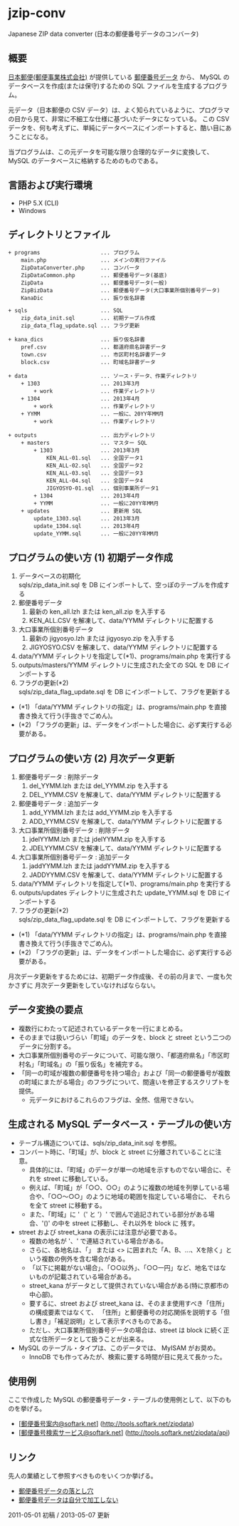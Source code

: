 jzip-conv
=========

Japanese ZIP data converter (日本の郵便番号データのコンバータ)

概要
----

[日本郵便(郵便事業株式会社)](http://www.post.japanpost.jp/index.html) が提供している [郵便番号データ](http://www.post.japanpost.jp/zipcode/download.html) から、
MySQL のデータベースを作成(または保守)するための SQL ファイルを生成するプログラム。

元データ（日本郵便の CSV データ）は、よく知られているように、プログラマの目から見て、非常に不細工な仕様に基づいたデータになっている。
この CSV データを、何も考えずに、単純にデータベースにインポートすると、酷い目にあうことになる。

当プログラムは、この元データを可能な限り合理的なデータに変換して、MySQL のデータベースに格納するためのものである。

言語および実行環境
------------------

+ PHP 5.X (CLI)
+ Windows

ディレクトリとファイル
--------------------

    + programs                   ... プログラム
        main.php                 ... メインの実行ファイル
        ZipDataConverter.php     ... コンバータ
        ZipDataCommon.php        ... 郵便番号データ(基底)
        ZipData                  ... 郵便番号データ(一般)
        ZipBizData               ... 郵便番号データ(大口事業所個別番号データ)
        KanaDic                  ... 振り仮名辞書

    + sqls                       ... SQL
        zip_data_init.sql        ... 初期テーブル作成
        zip_data_flag_update.sql ... フラグ更新

    + kana_dics                  ... 振り仮名辞書
        pref.csv                 ... 都道府県名辞書データ
        town.csv                 ... 市区町村名辞書データ
        block.csv                ... 町域名辞書データ

    + data                       ... ソース・データ、作業ディレクトリ
        + 1303                   ... 2013年3月
            + work               ... 作業ディレクトリ
        + 1304                   ... 2013年4月
            + work               ... 作業ディレクトリ
        + YYMM                   ... 一般に、20YY年MM月
            + work               ... 作業ディレクトリ

    + outputs                    ... 出力ディレクトリ
        + masters                ... マスター SQL
            + 1303               ... 2013年3月
                KEN_ALL-01.sql   ... 全国データ1
                KEN_ALL-02.sql   ... 全国データ2
                KEN_ALL-03.sql   ... 全国データ3
                KEN_ALL-04.sql   ... 全国データ4
                JIGYOSYO-01.sql  ... 個別事業所データ1
            + 1304               ... 2013年4月
            + YYMM               ... 一般に20YY年MM月
        + updates                ... 更新用 SQL
            update_1303.sql      ... 2013年3月
            update_1304.sql      ... 2013年4月
            update_YYMM.sql      ... 一般に20YY年MM月

プログラムの使い方 (1) 初期データ作成
-----------------------------------

1. データベースの初期化  
    sqls/zip_data_init.sql を DB にインポートして、空っぽのテーブルを作成する
2. 郵便番号データ
    1. 最新の ken_all.lzh または ken_all.zip を入手する
    2. KEN_ALL.CSV を解凍して、data/YYMM ディレクトリに配置する
3. 大口事業所個別番号データ
    1. 最新の jigyosyo.lzh または jigyosyo.zip を入手する
    2. JIGYOSYO.CSV を解凍して、data/YYMM ディレクトリに配置する
4. data/YYMM ディレクトリを指定して(*1)、programs/main.php を実行する
5. outputs/masters/YYMM ディレクトリに生成された全ての SQL を DB にインポートする
6. フラグの更新(*2)  
    sqls/zip_data_flag_update.sql を DB にインポートして、フラグを更新する

+ (*1) 「data/YYMM ディレクトリの指定」は、programs/main.php を直接書き換えて行う(手抜きでごめん)。
+ (*2) 「フラグの更新」は、データをインポートした場合に、必ず実行する必要がある。

プログラムの使い方 (2) 月次データ更新
-----------------------------------

1. 郵便番号データ : 削除データ
    1. del_YYMM.lzh または del_YYMM.zip を入手する
    2. DEL_YYMM.CSV を解凍して、data/YYMM ディレクトリに配置する
2. 郵便番号データ : 追加データ
    1. add_YYMM.lzh または add_YYMM.zip を入手する
    2. ADD_YYMM.CSV を解凍して、data/YYMM ディレクトリに配置する
3. 大口事業所個別番号データ : 削除データ
    1. jdelYYMM.lzh または jdelYYMM.zip を入手する
    2. JDELYYMM.CSV を解凍して、data/YYMM ディレクトリに配置する
4. 大口事業所個別番号データ : 追加データ
    1. jaddYYMM.lzh または jaddYYMM.zip を入手する
    2. JADDYYMM.CSV を解凍して、data/YYMM ディレクトリに配置する
5. data/YYMM ディレクトリを指定して(*1)、programs/main.php を実行する
6. outputs/updates ディレクトリに生成された update_YYMM.sql を DB にインポートする
7. フラグの更新(*2)  
    sqls/zip_data_flag_update.sql を DB にインポートして、フラグを更新する

+ (*1) 「data/YYMM ディレクトリの指定」は、programs/main.php を直接書き換えて行う(手抜きでごめん)。
+ (*2) 「フラグの更新」は、データをインポートした場合に、必ず実行する必要がある。

月次データ更新をするためには、初期データ作成後、その前の月まで、一度も欠かさずに
月次データ更新をしていなければならない。

データ変換の要点
----------------

+ 複数行にわたって記述されているデータを一行にまとめる。
+ そのままでは扱いづらい「町域」のデータを、block と street という二つのデータに分割する。
+ 大口事業所個別番号のデータについて、可能な限り、「都道府県名」「市区町村名」「町域名」の「振り仮名」を補完する。
+ 「同一の町域が複数の郵便番号を持つ場合」および「同一の郵便番号が複数の町域にまたがる場合」のフラグについて、間違いを修正するスクリプトを提供。
    + 元データにおけるこれらのフラグは、全然、信用できない。

生成される MySQL データベース・テーブルの使い方
---------------------------------------------

+ テーブル構造については、sqls/zip_data_init.sql を参照。
+ コンバート時に、「町域」が、block と street に分離されていることに注意。
    + 具体的には、「町域」のデータが単一の地域を示すものでない場合に、それを street に移動している。
    + 例えば、「町域」が「○○、○○」のように複数の地域を列挙している場合や、「○○〜○○」のように地域の範囲を指定している場合に、
    それらを全て street に移動する。
    + また、「町域」に '（' と '）' で囲んで追記されている部分がある場合、'()' の中を street に移動し、それ以外を block に
    残す。
+ street および street_kana の表示には注意が必要である。
    + 複数の地名が '、' で連結されている場合がある。
    + さらに、各地名は、「」 または <> に囲まれた「A、B、...、Xを除く」という複数の例外を含む場合がある。
    + 「以下に掲載がない場合」、「○○以外」、「○○一円」など、地名ではないものが記載されている場合がある。
    + street_kana がデータとして提供されていない場合がある(特に京都市の中心部)。
    + 要するに、street および street_kana は、そのまま使用すべき「住所」の構成要素ではなくて、
    「住所」と郵便番号の対応関係を説明する「但し書き」「補足説明」として表示すべきものである。
    + ただし、大口事業所個別番号データの場合は、street は block に続く正式な住所データとして扱うことが出来る。
+ MySQL のテーブル・タイプは、このデータでは、 MyISAM がお奨め。
    + InnoDB でも作ってみたが、検索に要する時間が目に見えて長かった。

使用例
------

ここで作成した MySQL の郵便番号データ・テーブルの使用例として、以下のものを挙げる。

+ [郵便番号案内@softark.net] (http://tools.softark.net/zipdata)
+ [郵便番号検索サービス@softark.net] (http://tools.softark.net/zipdata/api)

リンク
------

先人の業績として参照すべきものをいくつか挙げる。

+ [郵便番号データの落とし穴](http://www.f3.dion.ne.jp/~element/msaccess/AcTipsKenAllCsv.html)
+ [ 郵便番号データは自分で加工しない](http://d.hatena.ne.jp/dayflower/20100929/1285744153)

2011-05-01 初稿 / 2013-05-07 更新
